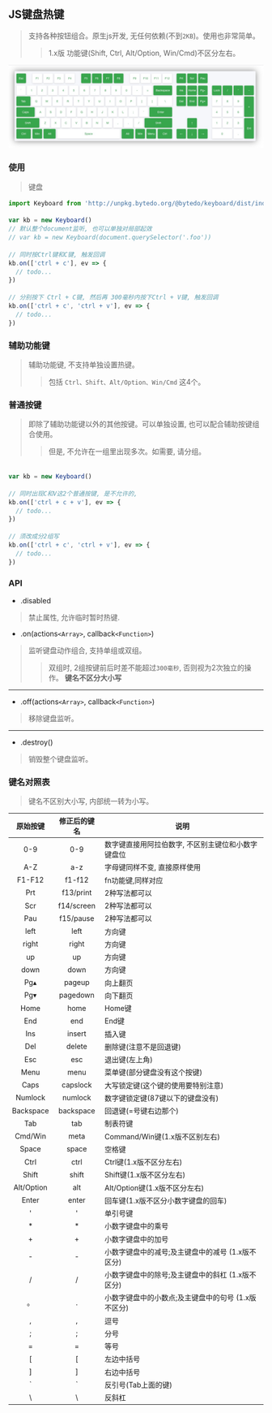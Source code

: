 ## JS键盘热键
> 支持各种按钮组合。原生js开发, 无任何依赖(不到`2KB`)。使用也非常简单。
>> 1.x版 功能键(Shift, Ctrl, Alt/Option, Win/Cmd)不区分左右。


![keyboard](./keyboard.jpg)


### 使用
> 键盘

```js
import Keyboard from 'http://unpkg.bytedo.org/@bytedo/keyboard/dist/index.js'

var kb = new Keyboard()
// 默认整个document监听, 也可以单独对局部起效
// var kb = new Keyboard(document.querySelector('.foo'))

// 同时按Ctrl键和C键, 触发回调
kb.on(['ctrl + c'], ev => {
  // todo...
})

// 分别按下 Ctrl + C键, 然后再 300毫秒内按下Ctrl + V键, 触发回调
kb.on(['ctrl + c', 'ctrl + v'], ev => {
  // todo...
})

```



### 辅助功能键
> 辅助功能键, 不支持单独设置热键。
>> 包括 `Ctrl、Shift、Alt/Option、Win/Cmd` 这4个。



### 普通按键
> 即除了辅助功能键以外的其他按键。可以单独设置, 也可以配合辅助按键组合使用。
>> 但是, 不允许在一组里出现多次。如需要, 请分组。

```js

var kb = new Keyboard()

// 同时出现C和V这2个普通按键, 是不允许的,
kb.on(['ctrl + c + v'], ev => {
  // todo...
})

// 须改成分2组写
kb.on(['ctrl + c', 'ctrl + v'], ev => {
  // todo...
})

```


### API

+ .disabled
> 禁止属性, 允许临时暂时热键.


+ .on(actions`<Array>`, callback`<Function>`)
> 监听键盘动作组合, 支持单组或双组。
>> 双组时, 2组按键前后时差不能超过`300毫秒`, 否则视为2次独立的操作。
>> **键名不区分大小写**

---

+ .off(actions`<Array>`, callback`<Function>`)
> 移除键盘监听。

---

+ .destroy()
> 销毁整个键盘监听。


### 键名对照表
> 键名不区别大小写, 内部统一转为小写。


|  原始按键  |  修正后的键名  |  说明  |
|   :-:     |   :-:   |   -   |
| 0-9       |  0-9        | 数字键直接用阿拉伯数字, 不区别主键位和小数字键盘位 |
| A-Z       |  a-z        | 字母键同样不变, 直接原样使用 |
| F1-F12    |  f1-f12     | fn功能键,同样对应 |
| Prt       |  f13/print  | 2种写法都可以 |
| Scr       |  f14/screen | 2种写法都可以 |
| Pau       |  f15/pause  | 2种写法都可以 |
| left      |  left       | 方向键 |
| right     |  right      | 方向键 |
| up        |  up         | 方向键 |
| down      |  down       | 方向键 |
| Pg▴       |  pageup     | 向上翻页 |
| Pg▾       |  pagedown   | 向下翻页 |
| Home      |  home       | Home键 |
| End       |  end        | End键 |
| Ins       |  insert     | 插入键 |
| Del       |  delete     | 删除键(注意不是回退键) |
| Esc       |  esc        | 退出键(左上角) |
| Menu      |  menu       | 菜单键(部分键盘没有这个按键) |
| Caps      |  capslock   | 大写锁定键(这个键的使用要特别注意) |
| Numlock   |  numlock    | 数字键锁定键(87键以下的键盘没有) |
| Backspace |  backspace  | 回退键(=号键右边那个) |
| Tab       |  tab        | 制表符键 |
| Cmd/Win   |  meta       | Command/Win键(1.x版不区别左右) |
| Space     |  space      | 空格键 |
| Ctrl      |  ctrl       | Ctrl键(1.x版不区分左右) |
| Shift     |  shift      | Shift键(1.x版不区分左右) |
| Alt/Option|  alt        | Alt/Option键(1.x版不区分左右) |
| Enter     |  enter      | 回车键(1.x版不区分小数字键盘的回车) |
| '         |  '          | 单引号键 |
| *         |  *          | 小数字键盘中的乘号 |
| +         |  +          | 小数字键盘中的加号 |
| -         |  -          | 小数字键盘中的减号;及主键盘中的减号 (1.x版不区分) |
| /         |  /          | 小数字键盘中的除号;及主键盘中的斜杠 (1.x版不区分) |
| 。        |  .          | 小数字键盘中的小数点;及主键盘中的句号 (1.x版不区分) |
| ,         |  ,          | 逗号 |
| ;         |  ;          | 分号 |
| =         |  =          | 等号 |
| [         |  [          | 左边中括号 |
| ]         |  ]          | 右边中括号 |
| `         |  `          | 反引号(Tab上面的键) |
| \         |  \          | 反斜杠 |